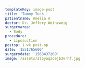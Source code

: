 ```yaml
---
templateKey: image-post
title: 'Tummy Tuck '
patientname: Amelia A
doctor: Dr. Jeffery Weinzweig
surgeryarea:
  - Body
procedure:
  - Liposuction
postop: 1 wk post-op
date: '1551765600'
surgerydate: '1568437200'
image: /assets/2l5yaqzcejb3vrhf.jpg
---
```


